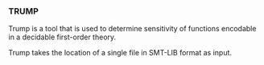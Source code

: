 ### TRUMP

Trump is a tool that is used to determine sensitivity of functions encodable in a decidable first-order theory.

Trump takes the location of a single file in SMT-LIB format as input.
